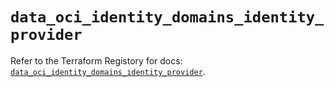 # `data_oci_identity_domains_identity_provider`

Refer to the Terraform Registory for docs: [`data_oci_identity_domains_identity_provider`](https://registry.terraform.io/providers/oracle/oci/6.18.0/docs/data-sources/identity_domains_identity_provider).
